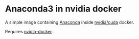 # Anaconda3 in nvidia docker


A simple image containing [Anaconda](https://repo.anaconda.com/archive/) inside [nvidia/cuda](https://hub.docker.com/r/nvidia/cuda) docker.

Requires [nvidia-docker](https://github.com/NVIDIA/nvidia-docker).
